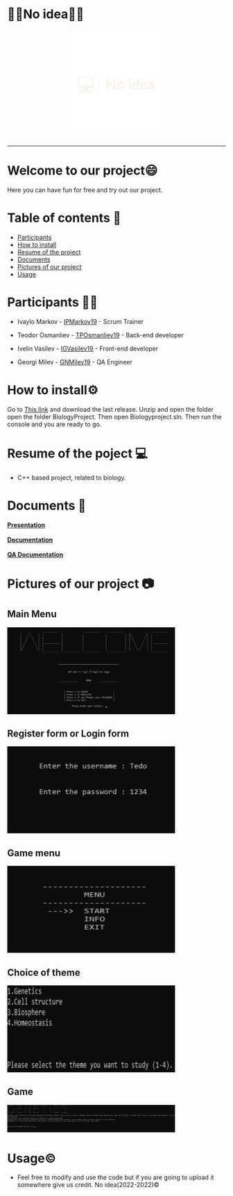 # 🤷‍♂️No idea🤷‍♂️
<p align="center">
<img src = "Pictures for Readme/logo.png" width = 250px height = 250px>
</p>
<hr>

#  Welcome to our project😄
 Here you can have fun for free and try out our project.

# Table of contents 📖

+ [Participants](#participants)
+ [How to install](#installation)
+ [Resume of the project](#resume)
+ [Documents](#documents)
+ [Pictures of our project](#pictures)
+ [Usage](#usage)


# Participants 👨‍💻 <a name = "participants"></a>

- Ivaylo Markov - [IPMarkov19](https://github.com/IPMarkov19) - Scrum Trainer
- Teodor Osmanliev - [TPOsmanliev19](https://github.com/TPOsmanliev19) - Back-end developer

- Ivelin Vasilev - [IGVasilev19](https://github.com/IGVasilev19) - Front-end developer

- Georgi Milev - [GNMilev19](https://github.com/GNMilev19) - QA Engineer

#  How to install⚙️ <a name = "installation"></a>
Go to [This link](https://codeload.github.com/IPMarkov19/Biology_Project/zip/refs/heads/main?token=APGEKV3V66O7JSRMS54QNQ3CO6IZE) and download the last release.
Unzip and open the folder open the folder BiologyProject. Then open Biologyproject.sln. Then run the console and you are ready to go.

# Resume of the poject 💻 <a name = "resume"></a>

- C++ based project, related to biology.

# Documents 📄 <a name = "documents"></a>

**[Presentation](Documentation/Presentation.pptx)**
<br><br>
**[Documentation](Documentation/Documentation.docx)** 
<br><br>
**[QA Documentation](Documentation/QADocumentation.xlsx)**

# Pictures of our project 📷 <a name = "pictures"></a>

## Main Menu

<img src = "Pictures for Readme/MainMenu.png" width = 387px height = 200px>

## Register form or Login form

<img src = "Pictures for Readme/Registration.png" width = 387px height = 200px>

## Game menu

<img src = "Pictures for Readme/GameMenu.png" width = 387px height = 200px>

## Choice of theme

<img src = "Pictures for Readme/Theme.png" width = 387px height = 200px>

## Game

<img src = "Pictures for Readme/Game.png" width = 387px>

# Usage©️  <a name = "usage"></a>
+ Feel free to modify and use the code but if you are going to upload it somewhere give us credit. 
No idea(2022-2022)©